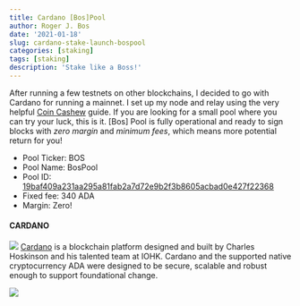 ```yaml
---
title: Cardano [Bos]Pool
author: Roger J. Bos
date: '2021-01-18'
slug: cardano-stake-launch-bospool
categories: [staking]
tags: [staking]
description: 'Stake like a Boss!'
---
```


After running a few testnets on other blockchains, I decided to go with Cardano for running a mainnet.  I set up my node and relay using the very helpful [Coin Cashew](https://www.coincashew.com/coins/overview-ada/guide-how-to-build-a-haskell-stakepool-node) guide.  If you are looking for a small pool where you can try your luck, this is it.  [Bos] Pool is fully operational and ready to sign blocks with *zero margin* and *minimum fees*, which means more potential return for you!

* Pool Ticker: BOS
* Pool Name: BosPool
* Pool ID: [19baf409a231aa295a81fab2a7d72e9b2f3b8605acbad0e427f22368](https://adapools.org/pool/19baf409a231aa295a81fab2a7d72e9b2f3b8605acbad0e427f22368)
* Fixed fee: 340 ADA
* Margin: Zero! 
 
#### CARDANO
![](https://crypto.rogerjbos.com/cardano-ada-logo.svg)
[Cardano](https://cardano.org/) is a blockchain platform designed and built by Charles Hoskinson and his talented team at IOHK. Cardano and the supported native cryptocurrency ADA were designed to be secure, scalable and robust enough to support foundational change.

![](https://crypto.rogerjbos.com/cardano-ada-logo.svg)
